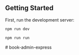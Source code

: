 ## Getting Started

First, run the development server:

```bash
npm run dev

npm run run
```
#   b o o k - a d m i n - e x p r e s s  
 